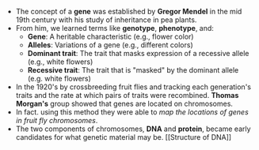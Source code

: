 - The concept of a **gene** was established by **Gregor Mendel** in the mid 19th century with his study of inheritance in pea plants.
- From him, we learned terms like **genotype**, **phenotype**, and:
	- **Gene**: A heritable characteristic (e.g., flower color)
	- **Alleles**: Variations of a gene (e.g., different colors)
	- **Dominant trait**: The trait that masks expression of a recessive allele (e.g., white flowers)
	- **Recessive trait**: The trait that is "masked" by the dominant allele (e.g. white flowers)
- In the 1920's by crossbreeding fruit flies and tracking each generation's traits and the rate at which pairs of traits were recombined. **Thomas Morgan's** group showed that genes are located on chromosomes.
- In fact. using this method they were able to *map the locations of genes in fruit fly chromosomes*.
- The two components of chromosomes, **DNA** and **protein**, became early candidates for what genetic material may be.
[[Structure of DNA]]

